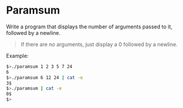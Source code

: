 # Paramsum

Write a program that displays the number of arguments passed to it, followed by a newline.

>If there are no arguments, just display a 0 followed by a newline.

Example:
``` bash
$>./paramsum 1 2 3 5 7 24
6
$>./paramsum 6 12 24 | cat -e
3$
$>./paramsum | cat -e
0$
$>
```